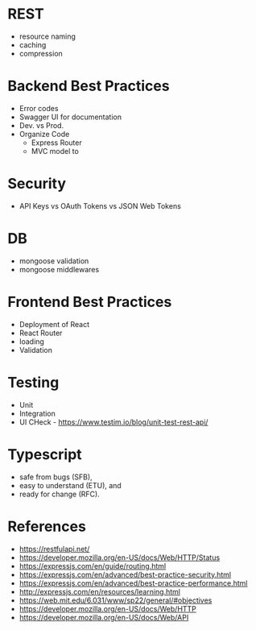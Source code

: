 # REST
  - resource naming
  - caching
  - compression
# Backend Best Practices
  - Error codes
  - Swagger UI for documentation
  - Dev. vs Prod.
  - Organize Code
    - Express Router
    - MVC model to
# Security
 - API Keys vs OAuth Tokens vs JSON Web Tokens

# DB
- mongoose validation
- mongoose middlewares

# Frontend Best Practices
- Deployment of React
- React Router
- loading
- Validation

# Testing
- Unit
- Integration
- UI 
CHeck - https://www.testim.io/blog/unit-test-rest-api/


# Typescript
- safe from bugs (SFB),
- easy to understand (ETU), and
- ready for change (RFC).



# References
- https://restfulapi.net/
- https://developer.mozilla.org/en-US/docs/Web/HTTP/Status
- https://expressjs.com/en/guide/routing.html
- https://expressjs.com/en/advanced/best-practice-security.html
- https://expressjs.com/en/advanced/best-practice-performance.html
- http://expressjs.com/en/resources/learning.html
- https://web.mit.edu/6.031/www/sp22/general/#objectives
- https://developer.mozilla.org/en-US/docs/Web/HTTP
- https://developer.mozilla.org/en-US/docs/Web/API